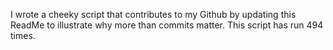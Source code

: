 I wrote a cheeky script that contributes to my Github by updating this ReadMe to illustrate why more than commits matter. This script has run 494 times.